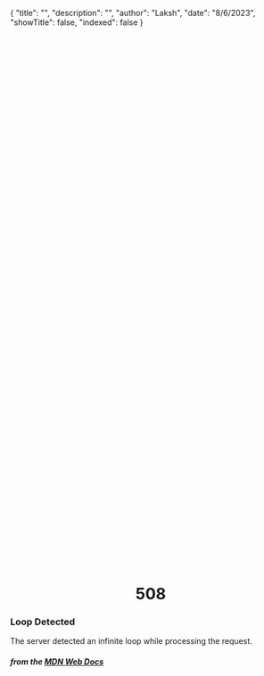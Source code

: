 {
    "title": "",
    "description": "",
    "author": "Laksh",
    "date": "8/6/2023",
    "showTitle": false,
    "indexed": false
}

<p style="margin-right: auto; margin-left: auto; width: max-content; margin-top: 25vh; opacity: 0.5;"></p>
<h1 style="margin-right: auto; margin-left: auto; width: max-content; margin-top: 3px;">508</h1>

### Loop Detected

The server detected an infinite loop while processing the request.

#### *from the [MDN Web Docs](https://developer.mozilla.org/en-US/docs/Web/HTTP/Status)* 
